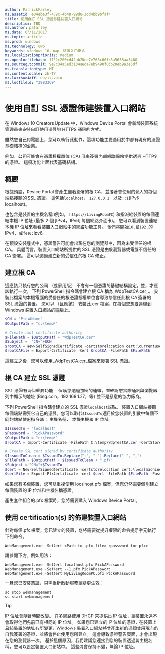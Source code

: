 ```yaml
---
author: PatrickFarley
ms.assetid: e04ebe3f-479c-4b48-99d8-3dd4bb9bfaf4
title: 使用自訂 SSL 憑證佈建裝置入口網站
description: TBD
ms.author: pafarley
ms.date: 07/11/2017
ms.topic: article
ms.prod: windows
ms.technology: uwp
keywords: windows 10，uwp，裝置入口網站
ms.localizationpriority: medium
ms.openlocfilehash: 1192c200cd42ab28cc7e763c06fd8a5638aa3400
ms.sourcegitcommit: 9e2c34a5ed3134aeca7eb9490f05b20eb9a3e5df
ms.translationtype: MT
ms.contentlocale: zh-TW
ms.lasthandoff: 09/17/2018
ms.locfileid: "3983369"
---
```

# <a name="provision-device-portal-with-a-custom-ssl-certificate"></a>使用自訂 SSL 憑證佈建裝置入口網站
在 Windows 10 Creators Update 中，Windows Device Portal 會新增裝置系統管理員來安裝自訂使用憑證的 HTTPS 通訊的方式。 

雖然您自己的電腦上，您可以執行此動作，這項功能主要適用於中都有現有的憑證基礎結構的企業。  

例如，公司可能會有憑證授權單位 (CA) 用來簽署內部網路網站提供透過 HTTPS 的憑證。 這項功能上面代表基礎結構。 

## <a name="overview"></a>概觀
根據預設，Device Portal 會產生自我簽署的根 CA，並接著會使用的登入的每個端點接聽的 SSL 憑證。 這包括`localhost`， `127.0.0.1`，以及`::1`(IPv6 localhost)。

也包含是裝置的主機名稱 (例如， `https://LivingRoomPC`) 和指派給裝置的每個連結本機 IP 位址 (最多 2 個 [IPv4，IPv6] 每個網路介面卡)。 您可以看到裝置連結本機 IP 位址來看看裝置入口網站中的網路功能工具。 他們將開始`10.`或`192.`的 IPv4，或`fe80:`ipv6。 

在預設安裝程式中，憑證警告可能會出現在您的瀏覽器中，因為未受信任的根 CA。 具體而言，裝置入口網站所提供的 SSL 憑證是由根瀏覽器或電腦不信任的 CA 簽署。 這可以透過建立新的受信任的根 CA 修正。

## <a name="create-a-root-ca"></a>建立根 CA

這應該只執行您的公司 （或家用版） 不會有一個憑證的基礎結構設定，並，才應該執行一次。 下列 PowerShell 指令碼會建立根 CA 稱為_WdpTestCA.cer_。 安裝此檔案的本機電腦的受信任的根憑證授權單位會導致您信任此根 CA 簽署的 SSL 憑證的裝置。 您可以 （且應該） 安裝此.cer 檔案，在每個您想要連線到 Windows 裝置入口網站的電腦上。  

```PowerShell
$CN = "PickAName"
$OutputPath = "c:\temp\"

# Create root certificate authority
$FilePath = $OutputPath + "WdpTestCA.cer"
$Subject =  "CN="+$CN
$rootCA = New-SelfSignedCertificate -certstorelocation cert:\currentuser\my -Subject $Subject -HashAlgorithm "SHA512" -KeyUsage CertSign,CRLSign
$rootCAFile = Export-Certificate -Cert $rootCA -FilePath $FilePath
```

這建立之後，您可以使用_WdpTestCA.cer_檔案來簽署 SSL 憑證。 

## <a name="create-an-ssl-certificate-with-the-root-ca"></a>根 CA 建立 SSL 憑證

SSL 憑證有兩個重要功能： 保護您透過加密的連線，並確認您實際通訊與瀏覽器列中顯示的地址 (Bing.com，192.168.1.37，等) 並不是惡意的協力廠商。

下列 PowerShell 指令碼會建立的 SSL 憑證`localhost`端點。 裝置入口網站接聽每個端點需要它自己的憑證。您可以取代`$IssuedTo`適用於您裝置的引數中每個不同的端點使用指令碼： 主機名稱、 本機主機和 IP 位址。

```PowerShell
$IssuedTo = "localhost"
$Password = "PickAPassword"
$OutputPath = "c:\temp\"
$rootCA = Import-Certificate -FilePath C:\temp\WdpTestCA.cer -CertStoreLocation Cert:\CurrentUser\My\

# Create SSL cert signed by certificate authority
$IssuedToClean = $IssuedTo.Replace(":", "-").Replace(" ", "_")
$FilePath = $OutputPath + $IssuedToClean + ".pfx"
$Subject = "CN="+$IssuedTo
$cert = New-SelfSignedCertificate -certstorelocation cert:\localmachine\my -Subject $Subject -DnsName $IssuedTo -Signer $rootCA -HashAlgorithm "SHA512"
$certFile = Export-PfxCertificate -cert $cert -FilePath $FilePath -Password (ConvertTo-SecureString -String $Password -Force -AsPlainText)
```

如果您有多個裝置，您可以重複使用 localhost.pfx 檔案，但您仍然需要個別建立每個裝置的 IP 位址和主機名稱憑證。

產生套件組合的.pfx 檔案時，您將需要載入 Windows Device Portal。 

## <a name="provision-device-portal-with-the-certifications"></a>使用 certification(s) 的佈建裝置入口網站

針對每個.pfx 檔案，您已建立的裝置，您將需要從提升權限的命令提示字元執行下列命令。

```
WebManagement.exe -SetCert <Path to .pfx file> <password for pfx> 
```

請參閱下方，例如用法：
```
WebManagement.exe -SetCert localhost.pfx PickAPassword
WebManagement.exe -SetCert --1.pfx PickAPassword
WebManagement.exe -SetCert MyLivingRoomPC.pfx PickAPassword
```

一旦您已安裝憑證，只需重新啟動服務讓變更生效：

```
sc stop webmanagement
sc start webmanagement
```

> [!TIP]
> IP 位址會隨著時間改變。
許多網路使用 DHCP 來提供出 IP 位址，讓裝置永遠不會取得他們先前已有相同的 IP 位址。 如果您已建立的 IP 位址的憑證，在裝置上且該裝置的地址有所變更，Windows 裝置入口網站將會產生新的憑證使用現有的自我簽署的憑證，並將會停止使用您所建立。 這會導致憑證警告頁面，才會出現在您的瀏覽器一次。 基於這個原因，我們建議您連接到您的裝置透過其主機名稱，您可以設定裝置入口網站中。 這些將會保持不變，無論 IP 位址。
